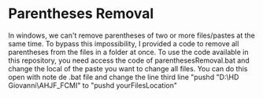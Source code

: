 # Parentheses Removal

In windows, we can't remove parentheses of two or more files/pastes at the same time.
To bypass this impossibility, I provided a code to remove all parentheses from the files in a folder at once.
To use the code available in this repository, you need access the code of parenthesesRemoval.bat and change the local of the paste you want to change all files.
You can do this open with note de .bat file and change the line third line "pushd "D:\HD Giovanni\AHJF_FCMI\" to "pushd yourFilesLocation"





  
